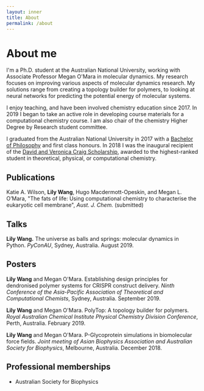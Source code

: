 ```yaml
---
layout: inner
title: About
permalink: /about
---
```

# About me
I'm a Ph.D. student at the Australian National University, working with Associate Professor Megan O'Mara in molecular dynamics. My research focuses on improving various aspects of molecular dynamics research. My solutions range from creating a topology builder for polymers, to looking at neural networks for predicting the potential energy of molecular systems. 

I enjoy teaching, and have been involved chemistry education since 2017. In 2019 I began to take an active role in developing course materials for a computational chemistry course. I am also chair of the chemistry Higher Degree by Research student committee.

I graduated from the Australian National University in 2017 with a [Bachelor of Philosophy](https://programsandcourses.anu.edu.au/program/APHSC "A Ph.B. is a research-focused undergraduate degree in science.") and first class honours. In 2018 I was the inaugural recipient of the [David and Veronica Craig Scholarship](https://www.anu.edu.au/study/scholarships/find-a-scholarship/david-and-veronica-craig-phd-scholarship), awarded to the highest-ranked student in theoretical, physical, or computational chemistry.



## Publications

Katie A. Wilson, **Lily Wang**, Hugo Macdermott-Opeskin, and Megan L. O’Mara, "The fats of life: Using computational chemistry to characterise the eukaryotic cell membrane", *Aust. J. Chem.* (submitted)


## Talks

**Lily Wang.** The universe as balls and springs: molecular dynamics in Python. *PyConAU*, Sydney, Australia. August 2019.


## Posters

**Lily Wang** and Megan O'Mara. Establishing design principles for dendronised polymer systems for CRISPR construct delivery. *Ninth Conference of the Asia-Pacific Association of Theoretical and Computational Chemists*, Sydney, Australia. September 2019.

**Lily Wang** and Megan O'Mara. PolyTop: A topology builder for polymers. *Royal Australian Chemical Institute Physical Chemistry Division Conference*, Perth, Australia. February 2019.

**Lily Wang** and Megan O'Mara. P-Glycoprotein simulations in biomolecular force fields. *Joint meeting of Asian Biophysics Association and Australian Society for Biophysics*, Melbourne, Australia. December 2018.


## Professional memberships

- Australian Society for Biophysics

